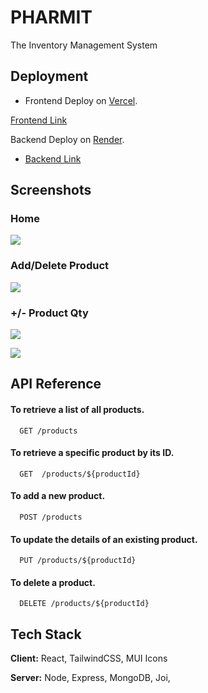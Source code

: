
# PHARMIT

The Inventory Management System



## Deployment

- Frontend Deploy on [Vercel](https://vercel.com/).

[Frontend Link](https://pharm-it-assignment.vercel.app/)

Backend Deploy on [Render](https://render.com/).

- [Backend Link](https://babeljs.io/)


## Screenshots

### Home
![](https://github.com/imkuldeepahlawat/pharm-it-assignment/assets/84150035/55bf5ca0-eea2-4960-b4c0-890aa5a61950)

### Add/Delete Product
![](https://github.com/imkuldeepahlawat/pharm-it-assignment/assets/84150035/3617c7e1-3ee2-4cd1-990d-3e4f4bf951a5)

### +/- Product Qty
![](https://github.com/imkuldeepahlawat/pharm-it-assignment/assets/84150035/c173a680-e885-4fd8-a107-b44a1735f253)

![](https://github.com/imkuldeepahlawat/pharm-it-assignment/assets/84150035/a7ec836b-6d9d-4dee-be0a-6fc5d56899db)




## API Reference

#### To retrieve a list of all products.

```http
  GET /products
```


#### To retrieve a specific product by its ID.

```http
  GET  /products/${productId}
```

#### To add a new product.

```http
  POST /products
```

#### To update the details of an existing product.

```http
  PUT /products/${productId}
```
#### To delete a product.
```http
  DELETE /products/${productId}
```




## Tech Stack

**Client:** React, TailwindCSS, MUI Icons

**Server:** Node, Express, MongoDB, Joi,

